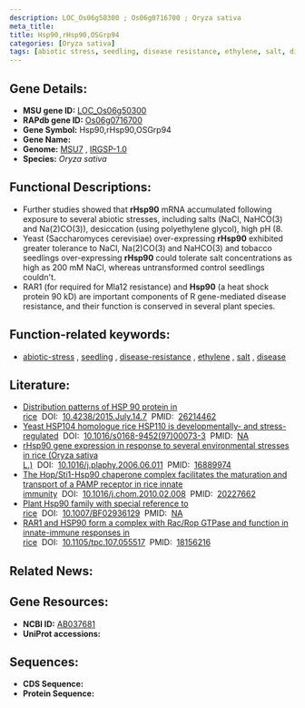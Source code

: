 ```yaml
---
description: LOC_Os06g50300 ; Os06g0716700 ; Oryza sativa
meta_title:
title: Hsp90,rHsp90,OSGrp94
categories: [Oryza sativa]
tags: [abiotic stress, seedling, disease resistance, ethylene, salt, disease]
---
```


## Gene Details:
- **MSU gene ID:** [LOC_Os06g50300](http://rice.uga.edu/cgi-bin/ORF_infopage.cgi?orf=LOC_Os06g50300)  
- **RAPdb gene ID:** [Os06g0716700](https://rapdb.dna.affrc.go.jp/locus/?name=Os06g0716700)  
- **Gene Symbol:** Hsp90,rHsp90,OSGrp94
- **Gene Name:**
- **Genome:**  [MSU7](http://rice.uga.edu/)&nbsp;,&nbsp;[IRGSP-1.0](https://rapdb.dna.affrc.go.jp/download/irgsp1.html)
- **Species:** *Oryza sativa*

## Functional Descriptions:
   - Further studies showed that **rHsp90** mRNA accumulated following exposure to several abiotic stresses, including salts (NaCl, NaHCO(3) and Na(2)CO(3)), desiccation (using polyethylene glycol), high pH (8.
   - Yeast (Saccharomyces cerevisiae) over-expressing **rHsp90** exhibited greater tolerance to NaCl, Na(2)CO(3) and NaHCO(3) and tobacco seedlings over-expressing **rHsp90** could tolerate salt concentrations as high as 200 mM NaCl, whereas untransformed control seedlings couldn't.
   - RAR1 (for required for Mla12 resistance) and **Hsp90** (a heat shock protein 90 kD) are important components of R gene-mediated disease resistance, and their function is conserved in several plant species.

## Function-related keywords:
   - [abiotic-stress](/tags/abiotic-stress/)&nbsp;,&nbsp;[seedling](/tags/seedling/)&nbsp;,&nbsp;[disease-resistance](/tags/disease-resistance/)&nbsp;,&nbsp;[ethylene](/tags/ethylene/)&nbsp;,&nbsp;[salt](/tags/salt/)&nbsp;,&nbsp;[disease](/tags/disease/)

## Literature:
   - [Distribution patterns of HSP 90 protein in rice](https://www.doi.org/10.4238/2015.July.14.7)&nbsp;&nbsp;DOI:&nbsp;&nbsp;[10.4238/2015.July.14.7](https://www.doi.org/10.4238/2015.July.14.7)&nbsp;&nbsp;PMID:&nbsp;&nbsp;[26214462](https://pubmed.ncbi.nlm.nih.gov/26214462/)
   - [Yeast HSP104 homologue rice HSP110 is developmentally- and stress-regulated](https://www.doi.org/10.1016/s0168-9452(97)00073-3)&nbsp;&nbsp;DOI:&nbsp;&nbsp;[10.1016/s0168-9452(97)00073-3](https://www.doi.org/10.1016/s0168-9452(97)00073-3)&nbsp;&nbsp;PMID:&nbsp;&nbsp;[NA](https://pubmed.ncbi.nlm.nih.gov/NA/)
   - [rHsp90 gene expression in response to several environmental stresses in rice (Oryza sativa L.)](https://www.doi.org/10.1016/j.plaphy.2006.06.011)&nbsp;&nbsp;DOI:&nbsp;&nbsp;[10.1016/j.plaphy.2006.06.011](https://www.doi.org/10.1016/j.plaphy.2006.06.011)&nbsp;&nbsp;PMID:&nbsp;&nbsp;[16889974](https://pubmed.ncbi.nlm.nih.gov/16889974/)
   - [The Hop/Sti1-Hsp90 chaperone complex facilitates the maturation and transport of a PAMP receptor in rice innate immunity](https://www.doi.org/10.1016/j.chom.2010.02.008)&nbsp;&nbsp;DOI:&nbsp;&nbsp;[10.1016/j.chom.2010.02.008](https://www.doi.org/10.1016/j.chom.2010.02.008)&nbsp;&nbsp;PMID:&nbsp;&nbsp;[20227662](https://pubmed.ncbi.nlm.nih.gov/20227662/)
   - [Plant Hsp90 family with special reference to rice](https://www.doi.org/10.1007/BF02936129)&nbsp;&nbsp;DOI:&nbsp;&nbsp;[10.1007/BF02936129](https://www.doi.org/10.1007/BF02936129)&nbsp;&nbsp;PMID:&nbsp;&nbsp;[NA](https://pubmed.ncbi.nlm.nih.gov/NA/)
   - [RAR1 and HSP90 form a complex with Rac/Rop GTPase and function in innate-immune responses in rice](https://www.doi.org/10.1105/tpc.107.055517)&nbsp;&nbsp;DOI:&nbsp;&nbsp;[10.1105/tpc.107.055517](https://www.doi.org/10.1105/tpc.107.055517)&nbsp;&nbsp;PMID:&nbsp;&nbsp;[18156216](https://pubmed.ncbi.nlm.nih.gov/18156216/)

## Related News:

## Gene Resources:
- **NCBI ID:**  [AB037681](http://www.ncbi.nlm.nih.gov/nuccore/AB037681)
- **UniProt accessions:** [](https://www.uniprot.org/uniprotkb//entry)

## Sequences:
- **CDS Sequence:**
- **Protein Sequence:**
